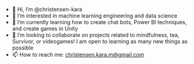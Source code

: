 - 👋 Hi, I’m @christensen-kara
- 👀 I’m interested in machine learning engineering and data science
- 🌱 I’m currently learning how to create chat bots, Power BI techniques, and create games in Unity
- 💞️ I’m looking to collaborate on projects related to mindfulness, tea, Survivor, or videogames! I am open to learning as many new things as possible
- 📫 How to reach me: christensen.kara.m@gmail.com


